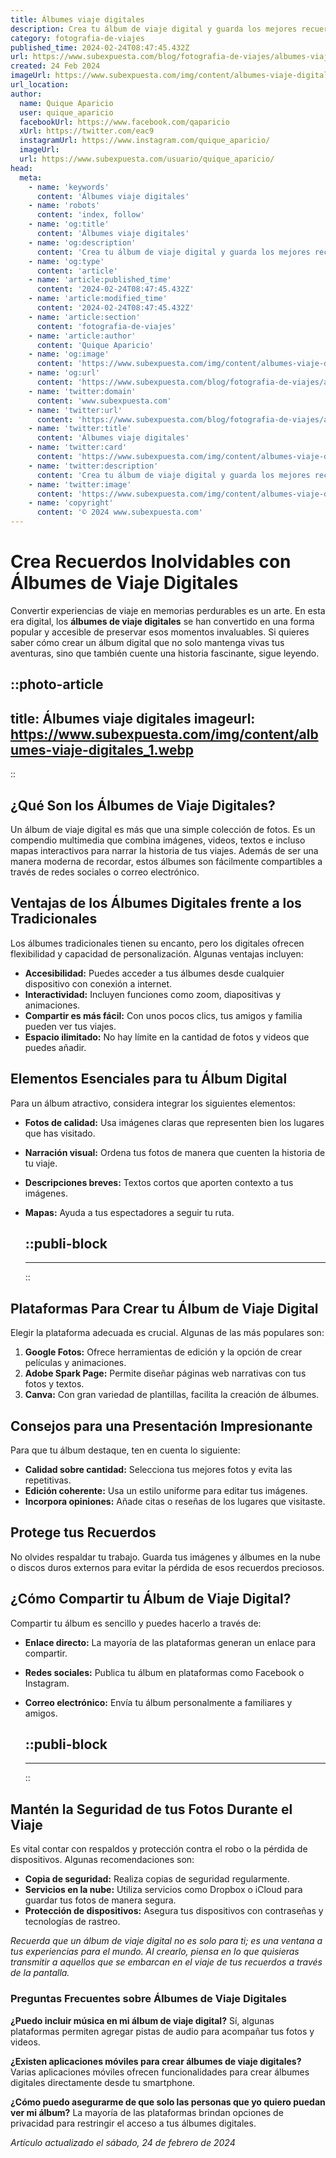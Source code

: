 ```yaml
---
title: Álbumes viaje digitales
description: Crea tu álbum de viaje digital y guarda los mejores recuerdos. Diseños personalizables, fáciles de compartir. ¡Revive tus aventuras!
category: fotografia-de-viajes
published_time: 2024-02-24T08:47:45.432Z
url: https://www.subexpuesta.com/blog/fotografia-de-viajes/albumes-viaje-digitales
created: 24 Feb 2024
imageUrl: https://www.subexpuesta.com/img/content/albumes-viaje-digitales_1.webp
url_location:
author:
  name: Quique Aparicio
  user: quique_aparicio
  facebookUrl: https://www.facebook.com/qaparicio
  xUrl: https://twitter.com/eac9
  instagramUrl: https://www.instagram.com/quique_aparicio/
  imageUrl: 
  url: https://www.subexpuesta.com/usuario/quique_aparicio/
head:
  meta:
    - name: 'keywords'
      content: 'Álbumes viaje digitales'
    - name: 'robots'
      content: 'index, follow'
    - name: 'og:title'
      content: 'Álbumes viaje digitales'
    - name: 'og:description'
      content: 'Crea tu álbum de viaje digital y guarda los mejores recuerdos. Diseños personalizables, fáciles de compartir. ¡Revive tus aventuras!'
    - name: 'og:type'
      content: 'article'
    - name: 'article:published_time'
      content: '2024-02-24T08:47:45.432Z'
    - name: 'article:modified_time'
      content: '2024-02-24T08:47:45.432Z'
    - name: 'article:section'
      content: 'fotografia-de-viajes'
    - name: 'article:author'
      content: 'Quique Aparicio'
    - name: 'og:image'
      content: 'https://www.subexpuesta.com/img/content/albumes-viaje-digitales_1.webp'
    - name: 'og:url'
      content: 'https://www.subexpuesta.com/blog/fotografia-de-viajes/albumes-viaje-digitales'
    - name: 'twitter:domain'
      content: 'www.subexpuesta.com'
    - name: 'twitter:url'
      content: 'https://www.subexpuesta.com/blog/fotografia-de-viajes/albumes-viaje-digitales'
    - name: 'twitter:title'
      content: 'Álbumes viaje digitales'
    - name: 'twitter:card'
      content: 'https://www.subexpuesta.com/img/content/albumes-viaje-digitales_1.webp'
    - name: 'twitter:description'
      content: 'Crea tu álbum de viaje digital y guarda los mejores recuerdos. Diseños personalizables, fáciles de compartir. ¡Revive tus aventuras!'
    - name: 'twitter:image'
      content: 'https://www.subexpuesta.com/img/content/albumes-viaje-digitales_1.webp'
    - name: 'copyright'
      content: '© 2024 www.subexpuesta.com'
---
```

# Crea Recuerdos Inolvidables con Álbumes de Viaje Digitales

Convertir experiencias de viaje en memorias perdurables es un arte. En esta era digital, los **álbumes de viaje digitales** se han convertido en una forma popular y accesible de preservar esos momentos invaluables. Si quieres saber cómo crear un álbum digital que no solo mantenga vivas tus aventuras, sino que también cuente una historia fascinante, sigue leyendo.


::photo-article
---
title: Álbumes viaje digitales
imageurl: https://www.subexpuesta.com/img/content/albumes-viaje-digitales_1.webp
---
::


## ¿Qué Son los Álbumes de Viaje Digitales? 

Un álbum de viaje digital es más que una simple colección de fotos. Es un compendio multimedia que combina imágenes, videos, textos e incluso mapas interactivos para narrar la historia de tus viajes. Además de ser una manera moderna de recordar, estos álbumes son fácilmente compartibles a través de redes sociales o correo electrónico.

## Ventajas de los Álbumes Digitales frente a los Tradicionales

Los álbumes tradicionales tienen su encanto, pero los digitales ofrecen flexibilidad y capacidad de personalización. Algunas ventajas incluyen:

- **Accesibilidad:** Puedes acceder a tus álbumes desde cualquier dispositivo con conexión a internet.
- **Interactividad:** Incluyen funciones como zoom, diapositivas y animaciones.
- **Compartir es más fácil:** Con unos pocos clics, tus amigos y familia pueden ver tus viajes.
- **Espacio ilimitado:** No hay límite en la cantidad de fotos y videos que puedes añadir.

## Elementos Esenciales para tu Álbum Digital

Para un álbum atractivo, considera integrar los siguientes elementos:

- **Fotos de calidad:** Usa imágenes claras que representen bien los lugares que has visitado.
- **Narración visual:** Ordena tus fotos de manera que cuenten la historia de tu viaje.
- **Descripciones breves:** Textos cortos que aporten contexto a tus imágenes.
- **Mapas:** Ayuda a tus espectadores a seguir tu ruta.


  ::publi-block
  ---
  ---
  ::
  
  
## Plataformas Para Crear tu Álbum de Viaje Digital

Elegir la plataforma adecuada es crucial. Algunas de las más populares son:

1. **Google Fotos:** Ofrece herramientas de edición y la opción de crear películas y animaciones.
2. **Adobe Spark Page:** Permite diseñar páginas web narrativas con tus fotos y textos.
3. **Canva:** Con gran variedad de plantillas, facilita la creación de álbumes.

## Consejos para una Presentación Impresionante

Para que tu álbum destaque, ten en cuenta lo siguiente:

- **Calidad sobre cantidad:** Selecciona tus mejores fotos y evita las repetitivas.
- **Edición coherente:** Usa un estilo uniforme para editar tus imágenes.
- **Incorpora opiniones:** Añade citas o reseñas de los lugares que visitaste.

## Protege tus Recuerdos

No olvides respaldar tu trabajo. Guarda tus imágenes y álbumes en la nube o discos duros externos para evitar la pérdida de esos recuerdos preciosos.

## ¿Cómo Compartir tu Álbum de Viaje Digital?

Compartir tu álbum es sencillo y puedes hacerlo a través de:

- **Enlace directo:** La mayoría de las plataformas generan un enlace para compartir.
- **Redes sociales:** Publica tu álbum en plataformas como Facebook o Instagram.
- **Correo electrónico:** Envía tu álbum personalmente a familiares y amigos.


  ::publi-block
  ---
  ---
  ::
  
  
## Mantén la Seguridad de tus Fotos Durante el Viaje

Es vital contar con respaldos y protección contra el robo o la pérdida de dispositivos. Algunas recomendaciones son:

- **Copia de seguridad:** Realiza copias de seguridad regularmente.
- **Servicios en la nube:** Utiliza servicios como Dropbox o iCloud para guardar tus fotos de manera segura.
- **Protección de dispositivos:** Asegura tus dispositivos con contraseñas y tecnologías de rastreo.

_Recuerda que un álbum de viaje digital no es solo para ti; es una ventana a tus experiencias para el mundo. Al crearlo, piensa en lo que quisieras transmitir a aquellos que se embarcan en el viaje de tus recuerdos a través de la pantalla._

### Preguntas Frecuentes sobre Álbumes de Viaje Digitales

**¿Puedo incluir música en mi álbum de viaje digital?**
Sí, algunas plataformas permiten agregar pistas de audio para acompañar tus fotos y videos.

**¿Existen aplicaciones móviles para crear álbumes de viaje digitales?**
Varias aplicaciones móviles ofrecen funcionalidades para crear álbumes digitales directamente desde tu smartphone.

**¿Cómo puedo asegurarme de que solo las personas que yo quiero puedan ver mi álbum?**
La mayoría de las plataformas brindan opciones de privacidad para restringir el acceso a tus álbumes digitales.

_Artículo actualizado el sábado, 24 de febrero de 2024_